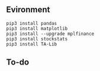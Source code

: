 ## Evironment
```
pip3 install pandas
pip3 install matplotlib
pip3 install --upgrade mplfinance
pip3 install stockstats
pip3 install TA-Lib

```

## To-do
